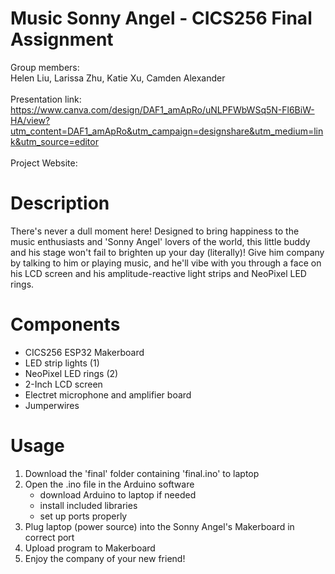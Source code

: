 # Music Sonny Angel - CICS256 Final Assignment
Group members:\
Helen Liu, Larissa Zhu, Katie Xu, Camden Alexander
\
\
Presentation link:\
https://www.canva.com/design/DAF1_amApRo/uNLPFWbWSq5N-Fl6BiW-HA/view?utm_content=DAF1_amApRo&utm_campaign=designshare&utm_medium=link&utm_source=editor
\
\
Project Website:
# Description
There's never a dull moment here! Designed to bring happiness to the music enthusiasts and 'Sonny Angel' lovers of the world, this little buddy and his stage won't fail to brighten up your day (literally)! Give him company by talking to him or playing music, and he'll vibe with you through a face on his LCD screen and his amplitude-reactive light strips and NeoPixel LED rings.
# Components
- CICS256 ESP32 Makerboard
- LED strip lights (1)
- NeoPixel LED rings (2)
- 2-Inch LCD screen
- Electret microphone and amplifier board
- Jumperwires
# Usage
1. Download the 'final' folder containing 'final.ino' to laptop
2. Open the .ino file in the Arduino software
    - download Arduino to laptop if needed
    - install included libraries
    - set up ports properly
3. Plug laptop (power source) into the Sonny Angel's Makerboard in correct port
4. Upload program to Makerboard
5. Enjoy the company of your new friend!
